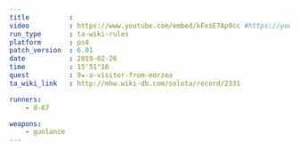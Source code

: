 ```yaml
---
title          :
video          : https://www.youtube.com/embed/kFxsE7Ap9cc #https://youtu.be/kFxsE7Ap9cc
run_type       : ta-wiki-rules
platform       : ps4
patch_version  : 6.01
date           : 2019-02-26
time           : 15'51"16
quest          : 9★-a-visitor-from-eorzea
ta_wiki_link   : http://mhw.wiki-db.com/solota/record/2331

runners:
    - d-67

weapons:
    - gunlance
---
```

